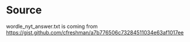 # Source

wordle_nyt_answer.txt is coming from https://gist.github.com/cfreshman/a7b776506c73284511034e63af1017ee
